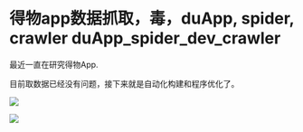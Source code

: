 # 得物app数据抓取，毒，duApp, spider, crawler duApp_spider_dev_crawler




最近一直在研究得物App.

目前取数据已经没有问题，接下来就是自动化构建和程序优化了。

![](demo/demo01.png)

![](demo/demo01.png)
